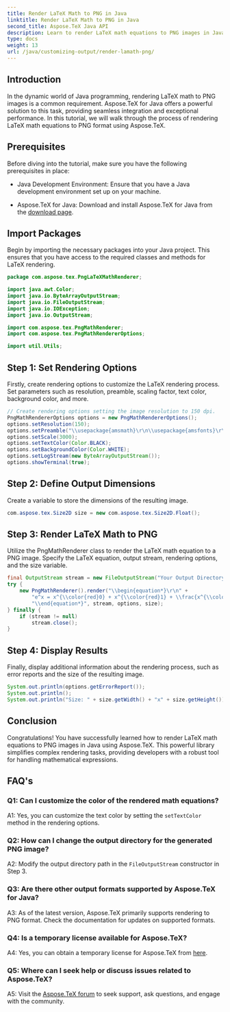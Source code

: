 ```yaml
---
title: Render LaTeX Math to PNG in Java
linktitle: Render LaTeX Math to PNG in Java
second_title: Aspose.TeX Java API
description: Learn to render LaTeX math equations to PNG images in Java with Aspose.TeX. Step-by-step guide for seamless integration and exceptional performance.
type: docs
weight: 13
url: /java/customizing-output/render-lamath-png/
---
```

## Introduction

In the dynamic world of Java programming, rendering LaTeX math to PNG images is a common requirement. Aspose.TeX for Java offers a powerful solution to this task, providing seamless integration and exceptional performance. In this tutorial, we will walk through the process of rendering LaTeX math equations to PNG format using Aspose.TeX.

## Prerequisites

Before diving into the tutorial, make sure you have the following prerequisites in place:

- Java Development Environment: Ensure that you have a Java development environment set up on your machine.

- Aspose.TeX for Java: Download and install Aspose.TeX for Java from the [download page](https://releases.aspose.com/tex/java/).

## Import Packages

Begin by importing the necessary packages into your Java project. This ensures that you have access to the required classes and methods for LaTeX rendering.

```java
package com.aspose.tex.PngLaTeXMathRenderer;

import java.awt.Color;
import java.io.ByteArrayOutputStream;
import java.io.FileOutputStream;
import java.io.IOException;
import java.io.OutputStream;

import com.aspose.tex.PngMathRenderer;
import com.aspose.tex.PngMathRendererOptions;

import util.Utils;
```

## Step 1: Set Rendering Options

Firstly, create rendering options to customize the LaTeX rendering process. Set parameters such as resolution, preamble, scaling factor, text color, background color, and more.

```java
// Create rendering options setting the image resolution to 150 dpi.
PngMathRendererOptions options = new PngMathRendererOptions();
options.setResolution(150);
options.setPreamble("\\usepackage{amsmath}\r\n\\usepackage{amsfonts}\r\n\\usepackage{amssymb}\r\n\\usepackage{color}");
options.setScale(3000);
options.setTextColor(Color.BLACK);
options.setBackgroundColor(Color.WHITE);
options.setLogStream(new ByteArrayOutputStream());
options.showTerminal(true);
```

## Step 2: Define Output Dimensions

Create a variable to store the dimensions of the resulting image.

```java
com.aspose.tex.Size2D size = new com.aspose.tex.Size2D.Float();
```

## Step 3: Render LaTeX Math to PNG

Utilize the PngMathRenderer class to render the LaTeX math equation to a PNG image. Specify the LaTeX equation, output stream, rendering options, and the size variable.

```java
final OutputStream stream = new FileOutputStream("Your Output Directory" + "math-formula.png");
try {
    new PngMathRenderer().render("\\begin{equation*}\r\n" +
        "e^x = x^{\\color{red}0} + x^{\\color{red}1} + \\frac{x^{\\color{red}2}}{2} + \\frac{x^{\\color{red}3}}{6} + \\cdots = \\sum_{n\\geq 0} \\frac{x^{\\color{red}n}}{n!}\r\n" +
        "\\end{equation*}", stream, options, size);
} finally {
    if (stream != null)
        stream.close();
}
```

## Step 4: Display Results

Finally, display additional information about the rendering process, such as error reports and the size of the resulting image.

```java
System.out.println(options.getErrorReport());
System.out.println();
System.out.println("Size: " + size.getWidth() + "x" + size.getHeight());
```

## Conclusion

Congratulations! You have successfully learned how to render LaTeX math equations to PNG images in Java using Aspose.TeX. This powerful library simplifies complex rendering tasks, providing developers with a robust tool for handling mathematical expressions.

## FAQ's

### Q1: Can I customize the color of the rendered math equations?

A1: Yes, you can customize the text color by setting the `setTextColor` method in the rendering options.

### Q2: How can I change the output directory for the generated PNG image?

A2: Modify the output directory path in the `FileOutputStream` constructor in Step 3.

### Q3: Are there other output formats supported by Aspose.TeX for Java?

A3: As of the latest version, Aspose.TeX primarily supports rendering to PNG format. Check the documentation for updates on supported formats.

### Q4: Is a temporary license available for Aspose.TeX?

A4: Yes, you can obtain a temporary license for Aspose.TeX from [here](https://purchase.aspose.com/temporary-license/).

### Q5: Where can I seek help or discuss issues related to Aspose.TeX?

A5: Visit the [Aspose.TeX forum](https://forum.aspose.com/c/tex/47) to seek support, ask questions, and engage with the community.
